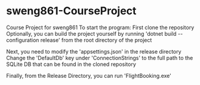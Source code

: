 # sweng861-CourseProject
Course Project for sweng861
To start the program:
First clone the repository
	Optionally, you can build the project yourself by running 'dotnet build --configuration release' from the root directory of the project

Next, you need to modify the 'appsettings.json' in the release directory
	Change the 'DefaultDb' key under 'ConnectionStrings' to the full path to the SQLite DB that can be found in the cloned repository

Finally, from the Release Directory, you can run 'FlightBooking.exe'
